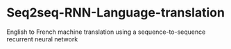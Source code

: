 # Seq2seq-RNN-Language-translation
English to French machine translation using a sequence-to-sequence recurrent neural network